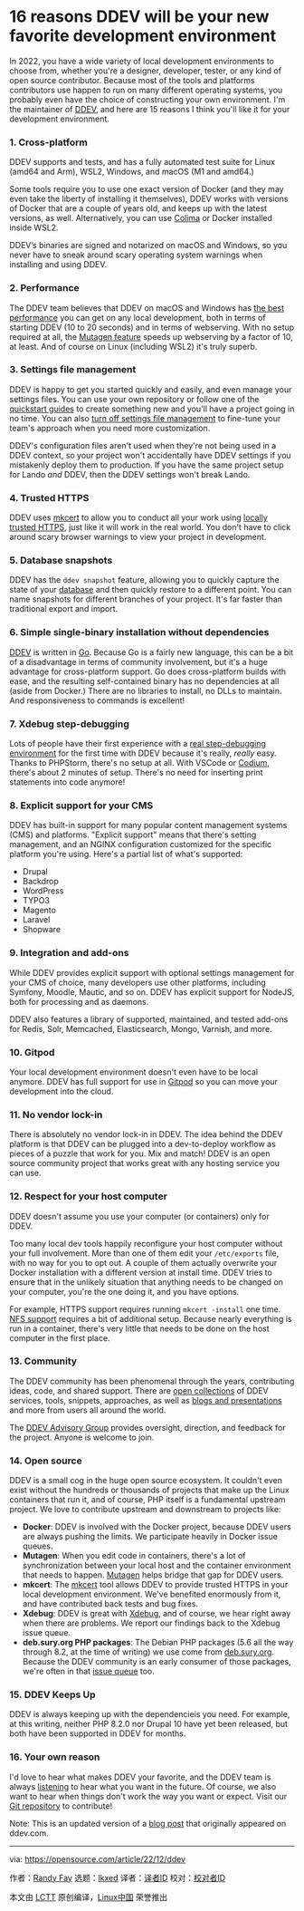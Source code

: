 [#]: subject: "16 reasons DDEV will be your new favorite development environment"
[#]: via: "https://opensource.com/article/22/12/ddev"
[#]: author: "Randy Fay https://opensource.com/users/rfay"
[#]: collector: "lkxed"
[#]: translator: " "
[#]: reviewer: " "
[#]: publisher: " "
[#]: url: " "

16 reasons DDEV will be your new favorite development environment
======

In 2022, you have a wide variety of local development environments to choose from, whether you're a designer, developer, tester, or any kind of open source contributor. Because most of the tools and platforms contributors use happen to run on many different operating systems, you probably even have the choice of constructing your own environment. I'm the maintainer of [DDEV][1], and here are 15 reasons I think you'll like it for your development environment.

### 1. Cross-platform

DDEV supports and tests, and has a fully automated test suite for Linux (amd64 and Arm), WSL2, Windows, and macOS (M1 and amd64.)

Some tools require you to use one exact version of Docker (and they may even take the liberty of installing it themselves), DDEV works with versions of Docker that are a couple of years old, and keeps up with the latest versions, as well. Alternatively, you can use [Colima][2] or Docker installed inside WSL2.

DDEV’s binaries are signed and notarized on macOS and Windows, so you never have to sneak around scary operating system warnings when installing and using DDEV.

### 2. Performance

The DDEV team believes that DDEV on macOS and Windows has [the best performance][3] you can get on any local development, both in terms of starting DDEV (10 to 20 seconds) and in terms of webserving. With no setup required at all, the [Mutagen feature][4] speeds up webserving by a factor of 10, at least. And of course on Linux (including WSL2) it's truly superb.

### 3. Settings file management

DDEV is happy to get you started quickly and easily, and even manage your settings files. You can use your own repository or follow one of the [quickstart guides][5] to create something new and you'll have a project going in no time. You can also [turn off settings file management][6] to fine-tune your team's approach when you need more customization.

DDEV's configuration files aren't used when they're not being used in a DDEV context, so your project won't accidentally have DDEV settings if you mistakenly deploy them to production. If you have the same project setup for Lando _and_ DDEV, then the DDEV settings won't break Lando.

### 4. Trusted HTTPS

DDEV uses [mkcert][7] to allow you to conduct all your work using [locally trusted HTTPS][8], just like it will work in the real world. You don't have to click around scary browser warnings to view your project in development.

### 5. Database snapshots

DDEV has the `ddev snapshot` feature, allowing you to quickly capture the state of your [database][9] and then quickly restore to a different point. You can name snapshots for different branches of your project. It's far faster than traditional export and import.

### 6. Simple single-binary installation without dependencies

[DDEV][10] is written in [Go][11]. Because Go is a fairly new language, this can be a bit of a disadvantage in terms of community involvement, but it's a huge advantage for cross-platform support. Go does cross-platform builds with ease, and the resulting self-contained binary has no dependencies at all (aside from Docker.) There are no libraries to install, no DLLs to maintain. And responsiveness to commands is excellent!

### 7. Xdebug step-debugging

Lots of people have their first experience with a [real step-debugging environment][12] for the first time with DDEV because it's really, _really_ easy. Thanks to PHPStorm, there's no setup at all. With VSCode or [Codium][13], there's about 2 minutes of setup. There's no need for inserting print statements into code anymore!

### 8. Explicit support for your CMS

DDEV has built-in support for many popular content management systems (CMS) and platforms. "Explicit support" means that there's setting management, and an NGINX configuration customized for the specific platform you're using. Here's a partial list of what's supported:

- Drupal
- Backdrop
- WordPress
- TYPO3
- Magento
- Laravel
- Shopware

### 9. Integration and add-ons

While DDEV provides explicit support with optional settings management for your CMS of choice, many developers use other platforms, including Symfony, Moodle, Mautic, and so on. DDEV has explicit support for NodeJS, both for processing and as daemons.

DDEV also features a library of supported, maintained, and tested add-ons for Redis, Solr, Memcached, Elasticsearch, Mongo, Varnish, and more.

### 10. Gitpod

Your local development environment doesn't even have to be local anymore. DDEV has full support for use in [Gitpod][14] so you can move your development into the cloud.

### 11. No vendor lock-in

There is absolutely no vendor lock-in in DDEV. The idea behind the DDEV platform is that DDEV can be plugged into a dev-to-deploy workflow as pieces of a puzzle that work for you. Mix and match! DDEV is an open source community project that works great with any hosting service you can use.

### 12. Respect for your host computer

DDEV doesn't assume you use your computer (or containers) only for DDEV.

Too many local dev tools happily reconfigure your host computer without your full involvement. More than one of them edit your `/etc/exports` file, with no way for you to opt out. A couple of them actually overwrite your Docker installation with a different version at install time. DDEV tries to ensure that in the unlikely situation that anything needs to be changed on your computer, you're the one doing it, and you have options.

For example, HTTPS support requires running `mkcert -install` one time. [NFS support][15] requires a bit of additional setup. Because nearly everything is run in a container, there's very little that needs to be done on the host computer in the first place.

### 13. Community

The DDEV community has been phenomenal through the years, contributing ideas, code, and shared support. There are [open collections][16] of DDEV services, tools, snippets, approaches, as well as [blogs and presentations][17] and more from users all around the world.

The [DDEV Advisory Group][18] provides oversight, direction, and feedback for the project. Anyone is welcome to join.

### 14. Open source

DDEV is a small cog in the huge open source ecosystem. It couldn't even exist without the hundreds or thousands of projects that make up the Linux containers that run it, and of course, PHP itself is a fundamental upstream project. We love to contribute upstream and downstream to projects like:

- **Docker**: DDEV is involved with the Docker project, because DDEV users are always pushing the limits. We participate heavily in Docker issue queues.
- **Mutagen**: When you edit code in containers, there's a lot of synchronization between your local host and the container environment that needs to happen. [Mutagen][19] helps bridge that gap for DDEV users.
- **mkcert**: The [mkcert][7] tool allows DDEV to provide trusted HTTPS in your local development environment. We've benefited enormously from it, and have contributed back tests and bug fixes.
- **Xdebug**: DDEV is great with [Xdebug][20], and of course, we hear right away when there are problems. We report our findings back to the Xdebug issue queue.
- **deb.sury.org PHP packages**: The Debian PHP packages (5.6 all the way through 8.2, at the time of writing) we use come from [deb.sury.org][21]. Because the DDEV community is an early consumer of those packages, we're often in that [issue queue][22] too.

### 15. DDEV Keeps Up

DDEV is always keeping up with the dependencieis you need. For example, at this writing, neither PHP 8.2.0 nor Drupal 10 have yet been released, but both have been supported in DDEV for months.

### 16. Your own reason

I'd love to hear what makes DDEV your favorite, and the DDEV team is always [listening][23] to hear what you want in the future. Of course, we also want to hear when things don't work the way you want or expect. Visit our [Git repository][10] to contribute!

Note: This is an updated version of a [blog post][24] that originally appeared on ddev.com.

--------------------------------------------------------------------------------

via: https://opensource.com/article/22/12/ddev

作者：[Randy Fay][a]
选题：[lkxed][b]
译者：[译者ID](https://github.com/译者ID)
校对：[校对者ID](https://github.com/校对者ID)

本文由 [LCTT](https://github.com/LCTT/TranslateProject) 原创编译，[Linux中国](https://linux.cn/) 荣誉推出

[a]: https://opensource.com/users/rfay
[b]: https://github.com/lkxed
[1]: http://ddev.com/
[2]: https://opensource.com/article/22/9/replacing-docker-desktop-mac-colima-use-ddev-first-impressions
[3]: https://ddev.com/ddev-local/docker-desktop-and-colima-benchmarking-on-macos
[4]: https://ddev.readthedocs.io/en/stable/users/install/performance/#mutagen
[5]: https://ddev.readthedocs.io/en/stable/users/cli-usage/#quickstart-guides
[6]: https://ddev.com/ddev-local/controlling-cms-settings-files-in-ddev-local/
[7]: https://github.com/FiloSottile/mkcert
[8]: https://ddev.com/ddev-local/ddev-local-trusted-https-certificates/
[9]: https://ddev.readthedocs.io/en/stable/users/basics/database_management/
[10]: https://github.com/drud/ddev
[11]: https://opensource.com/article/17/6/getting-started-go
[12]: https://ddev.readthedocs.io/en/latest/users/debugging-profiling/step-debugging/
[13]: https://opensource.com/article/20/6/open-source-alternatives-vs-code#vscodium
[14]: https://ddev.readthedocs.io/en/stable/users/install/ddev-installation/#gitpod
[15]: https://ddev.com/ddev-local/ddev-local-nfs-mounting-setup-macos/
[16]: https://ddev.readthedocs.io/en/latest/users/extend/additional-services/
[17]: https://github.com/drud/awesome-ddev
[18]: https://github.com/drud/ddev/discussions/categories/ddev-advisory-group
[19]: http://mutagen.io
[20]: https://xdebug.org/
[21]: https://deb.sury.org/
[22]: https://github.com/oerdnj/deb.sury.org/issues
[23]: https://ddev.readthedocs.io/en/stable/users/support/
[24]: https://ddev.com/ddev-local/whats-so-different-about-ddev-local
